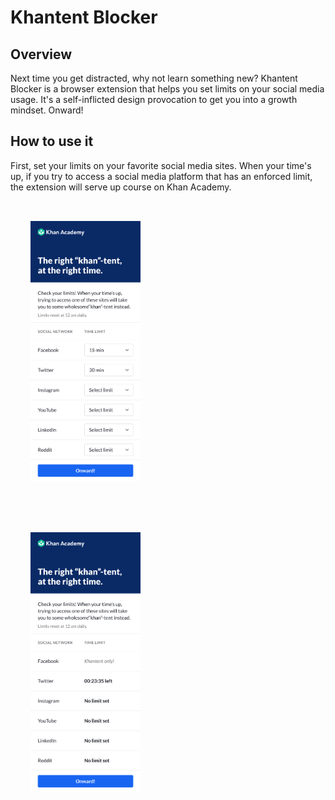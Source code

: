 # Khantent Blocker
## Overview
Next time you get distracted, why not learn something new? Khantent Blocker is a browser extension that helps you set limits on your social media usage. It's a self-inflicted design provocation to get you into a growth mindset. Onward!
## How to use it
First, set your limits on your favorite social media sites. When your time's up, if you try to access a social media platform that has an enforced limit, the extension will serve up course on Khan Academy.


<img src="images/Extension.png"
     alt="Khantent Blocker"
     width="35%"
     style="display: inline; margin: 32px;" />
     
     
<img src="images/Extension-1.png"
    alt="Khantent Blocker"
    width="35%"
    style="display: inline; margin: 32px;" />
